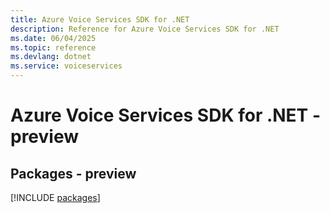 ```yaml
---
title: Azure Voice Services SDK for .NET
description: Reference for Azure Voice Services SDK for .NET
ms.date: 06/04/2025
ms.topic: reference
ms.devlang: dotnet
ms.service: voiceservices
---
```

# Azure Voice Services SDK for .NET - preview
## Packages - preview
[!INCLUDE [packages](voice-services-index.md)]